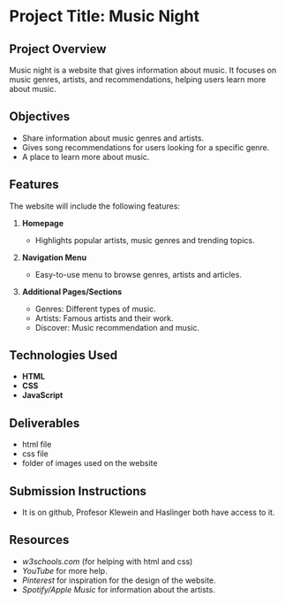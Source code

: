 # Project Title: Music Night

## Project Overview
Music night is a website that gives information about music. It focuses on music genres, artists, and recommendations, helping users learn more about music.

## Objectives
- Share information about music genres and artists.
- Gives song recommendations for users looking for a specific genre.
- A place to learn more about music.

## Features
The website will include the following features:

1. **Homepage**
   - Highlights popular artists, music genres and trending topics.

2. **Navigation Menu**
   - Easy-to-use menu to browse genres, artists and articles.

3. **Additional Pages/Sections**
   - Genres: Different types of music.
   - Artists: Famous artists and their work.
   - Discover: Music recommendation and music.

## Technologies Used
- **HTML**
- **CSS**
- **JavaScript**

## Deliverables
- html file
- css file
- folder of images used on the website

## Submission Instructions
- It is on github, Profesor Klewein and Haslinger both have access to it.

## Resources
- *w3schools.com* (for helping with html and css)
- *YouTube* for more help.
- *Pinterest* for inspiration for the design of the website.
- *Spotify/Apple Music* for information about the artists.